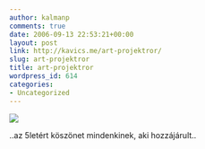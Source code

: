 ```yaml
---
author: kalmanp
comments: true
date: 2006-09-13 22:53:21+00:00
layout: post
link: http://kavics.me/art-projektror/
slug: art-projektror
title: art-projektror
wordpress_id: 614
categories:
- Uncategorized
---
```



![](http://kavics.freeblog.hu/files/!!!montage.JPG)  

..az 5letért köszönet mindenkinek, aki hozzájárult..

